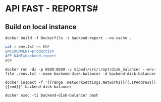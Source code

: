 # API FAST - REPORTS#

## Build on local instance

`docker build -f Dockerfile -t backend-report --no-cache .`

```bash
cat > env.txt << EOF
ENVIRONMENT=production
APP_NAME=backend-report
EOF
```

`docker run -di -p 8080:8080 -v $(pwd)/src/:/opt/disk_balancer --env-file ./env.txt --name backend-disk-balancer -d backend-disk-balancer`

`docker inspect -f '{{range .NetworkSettings.Networks}}{{.IPAddress}}{{end}}' backend-disk-balancer`

`docker exec -ti backend-disk-balancer bash`
